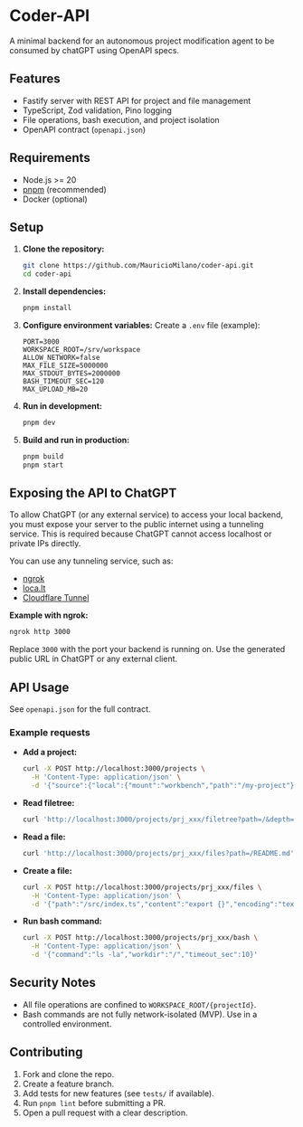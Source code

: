 # Coder-API

A minimal backend for an autonomous project modification agent to be consumed by chatGPT using OpenAPI specs. 

## Features

- Fastify server with REST API for project and file management
- TypeScript, Zod validation, Pino logging
- File operations, bash execution, and project isolation
- OpenAPI contract (`openapi.json`)

## Requirements

- Node.js >= 20
- [pnpm](https://pnpm.io/) (recommended)
- Docker (optional)

## Setup

1. **Clone the repository:**
   ```sh
   git clone https://github.com/MauricioMilano/coder-api.git
   cd coder-api
   ```

2. **Install dependencies:**
   ```sh
   pnpm install
   ```

3. **Configure environment variables:**
   Create a `.env` file (example):
   ```
   PORT=3000
   WORKSPACE_ROOT=/srv/workspace
   ALLOW_NETWORK=false
   MAX_FILE_SIZE=5000000
   MAX_STDOUT_BYTES=2000000
   BASH_TIMEOUT_SEC=120
   MAX_UPLOAD_MB=20
   ```

4. **Run in development:**
   ```sh
   pnpm dev
   ```

5. **Build and run in production:**
   ```sh
   pnpm build
   pnpm start
   ```


## Exposing the API to ChatGPT

To allow ChatGPT (or any external service) to access your local backend, you must expose your server to the public internet using a tunneling service. This is required because ChatGPT cannot access localhost or private IPs directly.

You can use any tunneling service, such as:

- [ngrok](https://ngrok.com/)
- [loca.lt](https://docs.localtunnel.me/)
- [Cloudflare Tunnel](https://developers.cloudflare.com/cloudflare-one/connections/connect-apps/)

**Example with ngrok:**

```sh
ngrok http 3000
```

Replace `3000` with the port your backend is running on. Use the generated public URL in ChatGPT or any external client.


## API Usage

See `openapi.json` for the full contract.

### Example requests

- **Add a project:**
  ```sh
  curl -X POST http://localhost:3000/projects \
    -H 'Content-Type: application/json' \
    -d '{"source":{"local":{"mount":"workbench","path":"/my-project"}},"name":"my-project"}'
  ```

- **Read filetree:**
  ```sh
  curl 'http://localhost:3000/projects/prj_xxx/filetree?path=/&depth=2'
  ```

- **Read a file:**
  ```sh
  curl 'http://localhost:3000/projects/prj_xxx/files?path=/README.md'
  ```

- **Create a file:**
  ```sh
  curl -X POST http://localhost:3000/projects/prj_xxx/files \
    -H 'Content-Type: application/json' \
    -d '{"path":"/src/index.ts","content":"export {}","encoding":"text","create_parents":true,"overwrite":false}'
  ```

- **Run bash command:**
  ```sh
  curl -X POST http://localhost:3000/projects/prj_xxx/bash \
    -H 'Content-Type: application/json' \
    -d '{"command":"ls -la","workdir":"/","timeout_sec":10}'
  ```

## Security Notes

- All file operations are confined to `WORKSPACE_ROOT/{projectId}`.
- Bash commands are not fully network-isolated (MVP). Use in a controlled environment.

## Contributing

1. Fork and clone the repo.
2. Create a feature branch.
3. Add tests for new features (see `tests/` if available).
4. Run `pnpm lint` before submitting a PR.
5. Open a pull request with a clear description.
